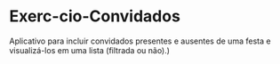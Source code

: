 # Exerc-cio-Convidados
Aplicativo para incluir convidados presentes e ausentes de uma festa e visualizá-los em uma lista (filtrada ou não).)
